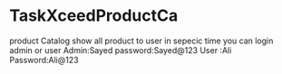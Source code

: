 # TaskXceedProductCa
product Catalog show all product to user in sepecic time 
you can login admin or user 
Admin:Sayed
password:Sayed@123
User :Ali
Password:Ali@123
